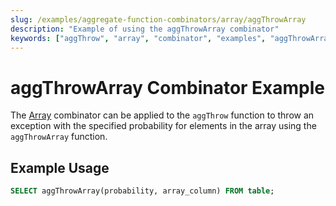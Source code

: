 ```yaml
---
slug: /examples/aggregate-function-combinators/array/aggThrowArray
description: "Example of using the aggThrowArray combinator"
keywords: ["aggThrow", "array", "combinator", "examples", "aggThrowArray"]
---
```


# aggThrowArray Combinator Example

The [Array](/sql-reference/aggregate-functions/combinators#-array) combinator can be applied to the `aggThrow` function to throw an exception with the specified probability for elements in the array using the `aggThrowArray` function.

## Example Usage

```sql
SELECT aggThrowArray(probability, array_column) FROM table;
```
